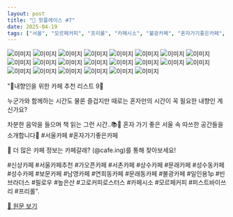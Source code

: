 ```yaml
---
layout: post
title: "📍 핫플레이스 #7"
date: 2025-04-19
tags: ["서울", "모르페커피", "프리롤", "카페시소", "불광카페", "혼자가기좋은카페", "인스타", "높은산", "상수카페", "퍼스트바이쓰리", "빈브라더스", "고로커피로스터스", "서울카페추천", "서촌카페", "보문카페", "연희동카페", "남영카페", "가오픈카페", "문래동카페", "성수카페", "카페", "성수동카페", "필로우", "신상카페", "문래카페", "일인용1p", "서울카페"]
---
```


![이미지](/assets/images/9-7-0.jpg)
![이미지](/assets/images/9-7-1.jpg)
![이미지](/assets/images/9-7-2.jpg)
![이미지](/assets/images/9-7-3.jpg)
![이미지](/assets/images/9-7-4.jpg)
![이미지](/assets/images/9-7-5.jpg)
![이미지](/assets/images/9-7-6.jpg)
![이미지](/assets/images/9-7-7.jpg)
![이미지](/assets/images/9-7-8.jpg)
![이미지](/assets/images/9-7-9.jpg)
![이미지](/assets/images/9-7-10.jpg)
![이미지](/assets/images/9-7-11.jpg)
![이미지](/assets/images/9-7-12.jpg)
![이미지](/assets/images/9-7-13.jpg)
![이미지](/assets/images/9-7-14.jpg)
![이미지](/assets/images/9-7-15.jpg)
![이미지](/assets/images/9-7-16.jpg)
![이미지](/assets/images/9-7-17.jpg)
![이미지](/assets/images/9-7-18.jpg)
![이미지](/assets/images/9-7-19.jpg)
![이미지](/assets/images/9-7-20.jpg)
![이미지](/assets/images/9-7-21.jpg)

"📍내향인을 위한 카페 추천 리스트 9📝

누군가와 함께하는 시간도 물론 즐겁지만
때로는 혼자만의 시간이 꼭 필요한 내향인 계신가요?

차분한 음악을 들으며 책 읽는 그런 시간..📚🫧
혼자 가기 좋은 서울 속 따쓰한 공간들을 소개합니다💌
#서울카페 #혼자가기좋은카페

🔔 더 많은 카페 정보는 카페갈래? (@cafe.ing)를 통해 찾아보세요!

#신상카페 #서울카페추천 #가오픈카페 #서촌카페 #상수카페 #문래카페 #성수동카페 #성수카페 #보문카페 #남영카페 #연희동카페 #문래동카페 #불광카페 #일인용1p #빈브라더스 #필로우 #높은산 #고로커피로스터스 #카페시소 #모르페커피 #퍼스트바이쓰리 #프리롤".

[🔗 원문 보기](https://www.instagram.com/p/DFoso3-vv0A/)
